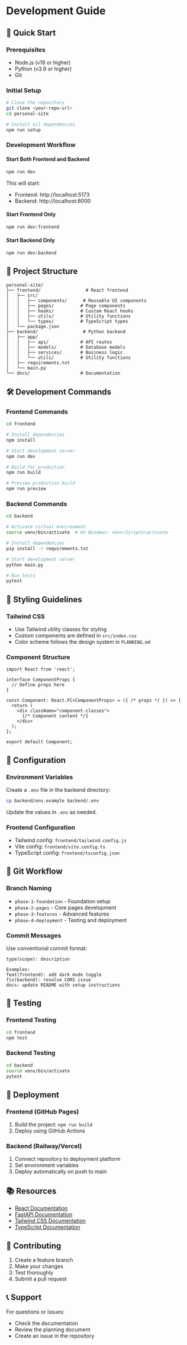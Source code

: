 # Development Guide

## 🚀 Quick Start

### Prerequisites
- Node.js (v18 or higher)
- Python (v3.9 or higher)
- Git

### Initial Setup
```bash
# Clone the repository
git clone <your-repo-url>
cd personal-site

# Install all dependencies
npm run setup
```

### Development Workflow

#### Start Both Frontend and Backend
```bash
npm run dev
```

This will start:
- Frontend: http://localhost:5173
- Backend: http://localhost:8000

#### Start Frontend Only
```bash
npm run dev:frontend
```

#### Start Backend Only
```bash
npm run dev:backend
```

## 📁 Project Structure

```
personal-site/
├── frontend/                 # React frontend
│   ├── src/
│   │   ├── components/      # Reusable UI components
│   │   ├── pages/          # Page components
│   │   ├── hooks/          # Custom React hooks
│   │   ├── utils/          # Utility functions
│   │   └── types/          # TypeScript types
│   └── package.json
├── backend/                 # Python backend
│   ├── app/
│   │   ├── api/            # API routes
│   │   ├── models/         # Database models
│   │   ├── services/       # Business logic
│   │   └── utils/          # Utility functions
│   ├── requirements.txt
│   └── main.py
└── docs/                   # Documentation
```

## 🛠️ Development Commands

### Frontend Commands
```bash
cd frontend

# Install dependencies
npm install

# Start development server
npm run dev

# Build for production
npm run build

# Preview production build
npm run preview
```

### Backend Commands
```bash
cd backend

# Activate virtual environment
source venv/bin/activate  # On Windows: venv\Scripts\activate

# Install dependencies
pip install -r requirements.txt

# Start development server
python main.py

# Run tests
pytest
```

## 🎨 Styling Guidelines

### Tailwind CSS
- Use Tailwind utility classes for styling
- Custom components are defined in `src/index.css`
- Color scheme follows the design system in `PLANNING.md`

### Component Structure
```tsx
import React from 'react';

interface ComponentProps {
  // Define props here
}

const Component: React.FC<ComponentProps> = ({ /* props */ }) => {
  return (
    <div className="component-classes">
      {/* Component content */}
    </div>
  );
};

export default Component;
```

## 🔧 Configuration

### Environment Variables
Create a `.env` file in the backend directory:
```bash
cp backend/env.example backend/.env
```

Update the values in `.env` as needed.

### Frontend Configuration
- Tailwind config: `frontend/tailwind.config.js`
- Vite config: `frontend/vite.config.ts`
- TypeScript config: `frontend/tsconfig.json`

## 📝 Git Workflow

### Branch Naming
- `phase-1-foundation` - Foundation setup
- `phase-2-pages` - Core pages development
- `phase-3-features` - Advanced features
- `phase-4-deployment` - Testing and deployment

### Commit Messages
Use conventional commit format:
```
type(scope): description

Examples:
feat(frontend): add dark mode toggle
fix(backend): resolve CORS issue
docs: update README with setup instructions
```

## 🧪 Testing

### Frontend Testing
```bash
cd frontend
npm test
```

### Backend Testing
```bash
cd backend
source venv/bin/activate
pytest
```

## 🚀 Deployment

### Frontend (GitHub Pages)
1. Build the project: `npm run build`
2. Deploy using GitHub Actions

### Backend (Railway/Vercel)
1. Connect repository to deployment platform
2. Set environment variables
3. Deploy automatically on push to main

## 📚 Resources

- [React Documentation](https://react.dev/)
- [FastAPI Documentation](https://fastapi.tiangolo.com/)
- [Tailwind CSS Documentation](https://tailwindcss.com/docs)
- [TypeScript Documentation](https://www.typescriptlang.org/docs/)

## 🤝 Contributing

1. Create a feature branch
2. Make your changes
3. Test thoroughly
4. Submit a pull request

## 📞 Support

For questions or issues:
- Check the documentation
- Review the planning document
- Create an issue in the repository 